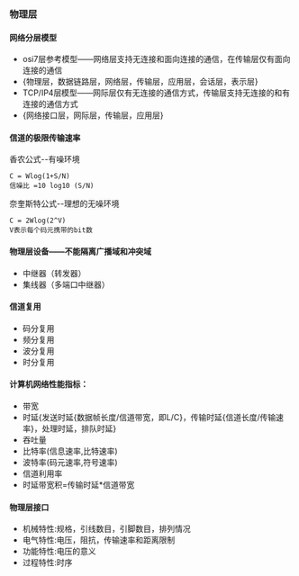 ### 物理层  

#### 网络分层模型
* osi7层参考模型——网络层支持无连接和面向连接的通信，在传输层仅有面向连接的通信
* {物理层，数据链路层，网络层，传输层，应用层，会话层，表示层}
* TCP/IP4层模型——网际层仅有无连接的通信方式，传输层支持无连接的和有连接的通信方式
* {网络接口层，网际层，传输层，应用层}

#### 信道的极限传输速率
香农公式--有噪环境  
```
C = Wlog(1+S/N)
信噪比 =10 log10 (S/N)
```
奈奎斯特公式--理想的无噪环境  
```
C = 2Wlog(2^V)
V表示每个码元携带的bit数
```

#### 物理层设备——不能隔离广播域和冲突域
* 中继器（转发器） 
* 集线器（多端口中继器）

#### 信道复用  
* 码分复用  
* 频分复用  
* 波分复用  
* 时分复用  

#### 计算机网络性能指标：  
* 带宽  
* 时延{发送时延{数据帧长度/信道带宽，即L/C}，传输时延{信道长度/传输速率}，处理时延，排队时延}  
* 吞吐量  
* 比特率(信息速率,比特速率)  
* 波特率(码元速率,符号速率)  
* 信道利用率  
* 时延带宽积=传输时延*信道带宽  

#### 物理层接口  
* 机械特性:规格，引线数目，引脚数目，排列情况  
* 电气特性:电压，阻抗，传输速率和距离限制  
* 功能特性:电压的意义  
* 过程特性:时序
